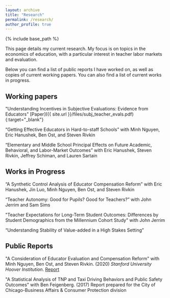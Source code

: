```yaml
---
layout: archive
title: "Research"
permalink: /research/
author_profile: true
---
```


{% include base_path %}

This page details my current research. My focus is on topics in the economics of education, with a particular interest in teacher labor markets and evaluation. 

Below you can find a list of public reports I have worked on, as well as copies of current working papers. You can also find a list of current works in progress.

## Working papers

"Understanding Incentives in Subjective Evaluations: Evidence from Educators" [Paper]({{ site.url }}/files/subj_teacher_evals.pdf){:target="_blank"}

“Getting Effective Educators in Hard-to-staff Schools” with Minh Nguyen, Eric Hanushek, Ben Ost, and Steven Rivkin

“Elementary and Middle School Principal Effects on Future Academic, Behavioral, and Labor-Market Outcomes” with Eric Hanushek, Steven Rivkin, Jeffrey Schiman, and Lauren Sartain

## Works in Progress

“A Synthetic Control Analysis of Educator Compensation Reform” with Eric Hanushek, Jin Luo, Minh Nguyen, Ben Ost, and Steven Rivkin

“Teacher Autonomy: Good for Pupils? Good for Teachers?” with John Jerrim and Sam Sims

"Teacher Expectations for Long-Term Student Outcomes: Differences by Student Demographics from the Millennium Cohort Study" with John Jerrim

“Understanding Stability of Value-added in a High Stakes Setting”

## Public Reports

"A Consideration of Educator Evaluation and Compensation Reform" with Minh Nguyen, Ben Ost, and Steven Rivkin. (2020) *Stanford University Hoover Institution*. [Report](https://www.hoover.org/sites/default/files/research/docs/rivkin_webreadypdf_revised.pdf)

"A Statistical Analysis of TNP and Taxi Driving Behaviors and Public Safety Outcomes" with Ben Feigenberg. (2017) Report prepared for the City of Chicago-Business Affairs & Consumer Protection division





 
